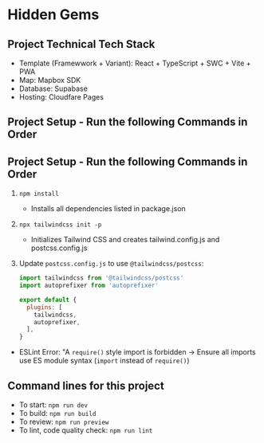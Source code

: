 # Hidden Gems

## Project Technical Tech Stack

- Template (Framewwork + Variant): React + TypeScript + SWC + Vite + PWA
- Map: Mapbox SDK
- Database: Supabase
- Hosting: Cloudfare Pages

## Project Setup - Run the following Commands in Order

## Project Setup - Run the following Commands in Order

1. `npm install`
   - Installs all dependencies listed in package.json

2. `npx tailwindcss init -p`
   - Initializes Tailwind CSS and creates tailwind.config.js and postcss.config.js

3. Update `postcss.config.js` to use `@tailwindcss/postcss`:

   ```javascript
   import tailwindcss from '@tailwindcss/postcss'
   import autoprefixer from 'autoprefixer'

   export default {
     plugins: [
       tailwindcss,
       autoprefixer,
     ],
   }
   ```

- ESLint Error: "A `require()` style import is forbidden -> Ensure all imports use ES module syntax (`import` instead of `require()`)

## Command lines for this project

- To start: `npm run dev`
- To build: `npm run build`
- To review: `npm run preview`
- To lint, code quality check: `npm run lint`
